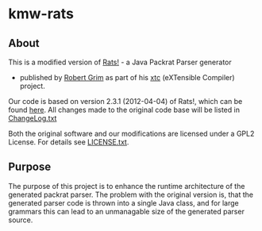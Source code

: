 # kmw-rats

## About

This is a modified version of [Rats!](http://cs.nyu.edu/rgrimm/xtc/rats-intro.html) - a Java Packrat Parser generator 
- published by [Robert Grim](http://cs.nyu.edu/rgrimm/) as part of his [xtc](http://cs.nyu.edu/rgrimm/xtc/) 
(eXTensible Compiler) project.

Our code is based on version 2.3.1 (2012-04-04) of Rats!, which can be found 
[here](http://cs.nyu.edu/rgrimm/xtc/#distribution). All changes made to the original code base will be listed in 
[ChangeLog.txt](https://github.com/km-works/kmw-rats/blob/master/ChangeLog.txt)

Both the original software and our modifications are licensed under a GPL2 License. For details see 
[LICENSE.txt](https://github.com/km-works/kmw-rats/blob/master/LICENSE.txt).

## Purpose

The purpose of this project is to enhance the runtime architecture of the generated packrat parser. 
The problem with the original version is, that the generated parser code is thrown into a single Java class, and 
for large grammars this can lead to an unmanagable size of the generated parser source.
